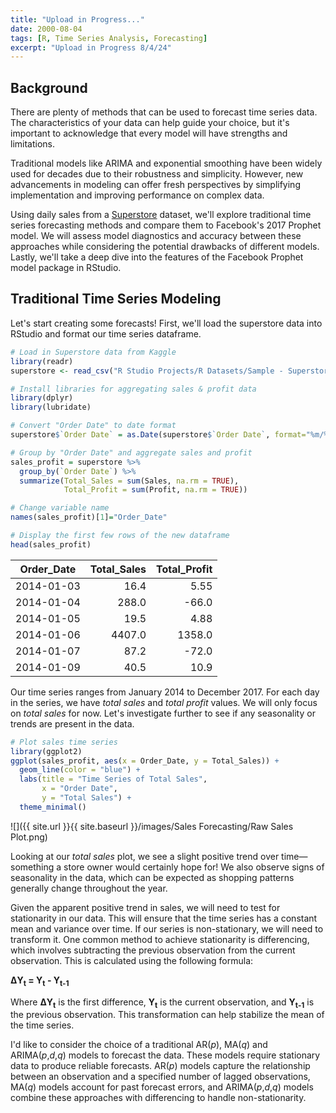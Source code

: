 ```yaml
---
title: "Upload in Progress..."
date: 2000-08-04
tags: [R, Time Series Analysis, Forecasting]
excerpt: "Upload in Progress 8/4/24"
---
```


## Background
There are plenty of methods that can be used to forecast time series data. The characteristics of your data can help guide your choice, but it's important to acknowledge that every model will have strengths and limitations.

Traditional models like ARIMA and exponential smoothing have been widely used for decades due to their robustness and simplicity. However, new advancements in modeling can offer fresh perspectives by simplifying implementation and improving performance on complex data.

Using daily sales from a [Superstore](https://www.kaggle.com/datasets/vivek468/superstore-dataset-final) dataset, we'll explore traditional time series forecasting methods and compare them to Facebook's 2017 Prophet model. We will assess model diagnostics and accuracy between these approaches while considering the potential drawbacks of different models. Lastly, we'll take a deep dive into the features of the Facebook Prophet model package in RStudio.

## Traditional Time Series Modeling
Let's start creating some forecasts! First, we'll load the superstore data into RStudio and format our time series dataframe.

```R
# Load in Superstore data from Kaggle
library(readr)
superstore <- read_csv("R Studio Projects/R Datasets/Sample - Superstore.csv")

# Install libraries for aggregating sales & profit data
library(dplyr)
library(lubridate)

# Convert "Order Date" to date format
superstore$`Order Date` = as.Date(superstore$`Order Date`, format="%m/%d/%Y")

# Group by "Order Date" and aggregate sales and profit
sales_profit = superstore %>%
  group_by(`Order Date`) %>%
  summarize(Total_Sales = sum(Sales, na.rm = TRUE),
            Total_Profit = sum(Profit, na.rm = TRUE))

# Change variable name
names(sales_profit)[1]="Order_Date"

# Display the first few rows of the new dataframe
head(sales_profit)
```

| Order_Date | Total_Sales | Total_Profit |
| --- | --: | --: |
| 2014-01-03 | 16.4 | 5.55 |
| 2014-01-04 | 288.0 | -66.0 |
| 2014-01-05 | 19.5 | 4.88 |
| 2014-01-06 | 4407.0 | 1358.0 |
| 2014-01-07 | 87.2 | -72.0 |
| 2014-01-09 | 40.5 | 10.9 |

Our time series ranges from January 2014 to December 2017. For each day in the series, we have *total sales* and *total profit* values. We will only focus on *total sales* for now. Let's investigate further to see if any seasonality or trends are present in the data.

```R
# Plot sales time series
library(ggplot2)
ggplot(sales_profit, aes(x = Order_Date, y = Total_Sales)) +
  geom_line(color = "blue") +
  labs(title = "Time Series of Total Sales",
       x = "Order Date",
       y = "Total Sales") +
  theme_minimal()
```

![]({{ site.url }}{{ site.baseurl }}/images/Sales Forecasting/Raw Sales Plot.png)

Looking at our *total sales* plot, we see a slight positive trend over time—something a store owner would certainly hope for! We also observe signs of seasonality in the data, which can be expected as shopping patterns generally change throughout the year.

Given the apparent positive trend in sales, we will need to test for stationarity in our data. This will ensure that the time series has a constant mean and variance over time. If our series is non-stationary, we will need to transform it. One common method to achieve stationarity is differencing, which involves subtracting the previous observation from the current observation. This is calculated using the following formula:

**ΔY<sub>t</sub> = Y<sub>t</sub> - Y<sub>t-1</sub>**

Where **ΔY<sub>t</sub>** is the first difference, **Y<sub>t</sub>** is the current observation, and **Y<sub>t-1</sub>** is the previous observation. This transformation can help stabilize the mean of the time series.

I'd like to consider the choice of a traditional AR(*p*), MA(*q*) and ARIMA(*p*,*d*,*q*) models to forecast the data. These models require stationary data to produce reliable forecasts. AR(*p*) models capture the relationship between an observation and a specified number of lagged observations, MA(*q*) models account for past forecast errors, and ARIMA(*p*,*d*,*q*) models combine these approaches with differencing to handle non-stationarity. 

